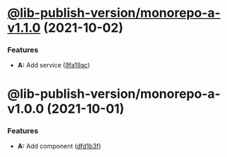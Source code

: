 # [@lib-publish-version/monorepo-a-v1.1.0](https://github.com/jrel/monorepo-auto-publish/compare/@lib-publish-version/monorepo-a-v1.0.0...@lib-publish-version/monorepo-a-v1.1.0) (2021-10-02)


### Features

* **A:** Add service ([9fa19ac](https://github.com/jrel/monorepo-auto-publish/commit/9fa19ac300b2aaa555d8897fd9166e072bfed5a8))

# @lib-publish-version/monorepo-a-v1.0.0 (2021-10-01)


### Features

* **A:** Add component ([dfd1b3f](https://github.com/jrel/monorepo-auto-publish/commit/dfd1b3f913b4dd003b0f382a7ad83ffa10aba105))
